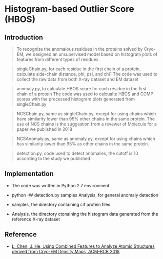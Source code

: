 # Histogram-based Outlier Score (HBOS)

## Introduction

> To recognize the anomalous residues in the proteins solved by Cryo-EM, we designed an unsupervised model based on histogram plots of features from different types of residues.

> singleChain.py, for each residue in the first chain of a protein, calculate side-chain distance, phi, psi, and chi1
> The code was used to collect the raw data from both X-ray dataset and EM dataset

> anomaly.py, to calculate HBOS score for each residue in the first chain of a protein
> The code was used to calcualte HBOS and COMP scores with the processed histogram plots generated from singleChain.py

> NCSChain.py, same as singleChain.py, except for using chains which have similarity lower than 95%  other chains in the same protein. The use of NCS chains is the suggestion from a revewer of Molecule for a paper we published in 2018

> NCSAnomaly.py, same as anomaly.py, except for using chains which has similarity lower than 95% as other chains in the same protein.

> detection.py, code used to detect anomalies, the cutoff is 10 according to the study we published

## Implementation

* The code was written in Python 2.7 environment

* python -W detection.py samples Analysis, for general anomaly detection
* samples, the directory containing cif protein files
* Analysis, the directory ctonaining the histogram data generated from the reference X-ray dataset

## Reference

* [L. Chen, J. He, Using Combined Features to Analyze Atomic Structures derived from Cryo-EM Density Maps, ACM-BCB 2018](https://dl.acm.org/citation.cfm?doid=3233547.3233709)
